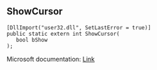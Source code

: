 ## ShowCursor

```
[DllImport("user32.dll", SetLastError = true)]
public static extern int ShowCursor(
   bool bShow
);
```

Microsoft documentation: [Link](https://docs.microsoft.com/en-us/windows/win32/api/winuser/nf-winuser-showcursor)

